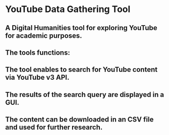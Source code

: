 # YouTube Data Gathering Tool
## A Digital Humanities tool for exploring YouTube for academic purposes.

## The tools functions:
## The tool enables to search for YouTube content via YouTube v3 API.
## The results of the search query are displayed in a GUI.
## The content can be downloaded in an CSV file and used for further research.
